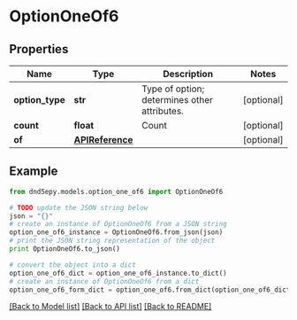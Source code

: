 # OptionOneOf6


## Properties
Name | Type | Description | Notes
------------ | ------------- | ------------- | -------------
**option_type** | **str** | Type of option; determines other attributes. | [optional] 
**count** | **float** | Count | [optional] 
**of** | [**APIReference**](APIReference.md) |  | [optional] 

## Example

```python
from dnd5epy.models.option_one_of6 import OptionOneOf6

# TODO update the JSON string below
json = "{}"
# create an instance of OptionOneOf6 from a JSON string
option_one_of6_instance = OptionOneOf6.from_json(json)
# print the JSON string representation of the object
print OptionOneOf6.to_json()

# convert the object into a dict
option_one_of6_dict = option_one_of6_instance.to_dict()
# create an instance of OptionOneOf6 from a dict
option_one_of6_form_dict = option_one_of6.from_dict(option_one_of6_dict)
```
[[Back to Model list]](../README.md#documentation-for-models) [[Back to API list]](../README.md#documentation-for-api-endpoints) [[Back to README]](../README.md)


